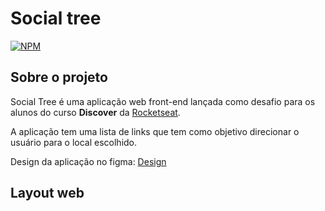 # Social tree
[![NPM](https://img.shields.io/npm/l/react)](https://github.com/DiegooRSouza/social-tree/blob/main/LICENSE)

## Sobre o projeto

Social Tree é uma aplicação web front-end lançada como desafio para os alunos do curso __Discover__ da [Rocketseat](https://www.rocketseat.com.br/).

A aplicação tem uma lista de links que tem como objetivo direcionar o usuário para o local escolhido.

Design da aplicação no figma: <a href="https://www.figma.com/file/yvjtXi0LKjRLP7jqSD99zX/DD-%2F-Social-links-(Copy)?node-id=0%3A1">Design</a>

## Layout web
